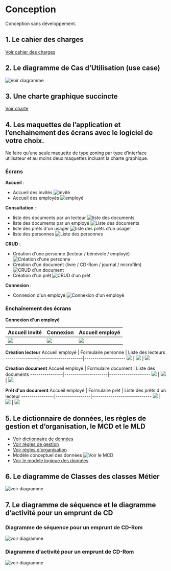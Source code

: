 # Conception
Conception sans développement.

## 1. Le cahier des charges
[Voir cahier des charges](1.%20Cahier%20des%20charges.pdf)

## 2. Le diagramme de Cas d’Utilisation (use case)
![Voir diagramme](./2.%20Diagramme%20des%20cas%20d'utilisation.drawio.png)

## 3. Une charte graphique succincte
[Voir charte](3.%20Charte%20graphique.md)

## 4. Les maquettes de l’application et l’enchainement des écrans avec le logiciel de votre choix. 
Ne faire qu’une seule maquette de type zoning par type d’interface utilisateur et au moins deux maquettes incluant la charte graphique.

### Écrans

**Accueil** :
- Accueil des invités ![invité](./Maquettes/Accueil%20-%20invité.png "Accueil invité")
- Accueil des employés ![employé](./Maquettes/Accueil%20-%20employé.png "Accueil employé")


**Consultation** :
- liste des documents par un lecteur ![liste des documents ](./Maquettes/Consultation%20-%20documents%20-%20invité.png "liste des documents par un lecteur")
- liste des documents par un employé ![Liste des documents](./Maquettes/Consultation%20-%20documents%20-%20employé.png "liste des documents par un employé")
- liste des prêts d'un usager ![liste des prêts d'un usager](./Maquettes/Consultation%20-%20prêts%20-%20employé.png "liste des prêts d'un usager")
- liste des personnes ![Liste des personnes](./Maquettes/Consultation%20-%20personnes%20-%20employé.png "Liste des personnes")

**CRUD** :
- Création d'une personne (lecteur / bénévole / employé) ![Création d'une personne](./Maquettes/Création%20personne%20-%20employé.png "CRUD d'une personne")
- Création d'un document (livre / CD-Rom / journal / microfilm) ![CRUD d'un document](./Maquettes/Création%20document%20-%20employé.png "CRUD d'un document") 
- Création d'un prêt ![CRUD d'un prêt](./Maquettes/Création%20prêt%20-%20employé.png "CRUD d'un prêt")

**Connexion** : 
- Connexion d'un employé ![Connexion d'un employé](./Maquettes/Connexion%20-%20invité.png "Connexion d'un employé")

### Enchaînement des écrans

**Connexion d'un employé**

Accueil invité | Connexion | Accueil employé
---------------|-----------|----------------
![](./Maquettes/Accueil%20-%20invité.png) | ![](./Maquettes/Connexion%20-%20invité.png) | ![](./Maquettes/Accueil%20-%20employé.png)  

**Création lecteur**
Accueil employé | Formulaire personne | Liste des lecteurs
----------------|---------------------|--------------------
![](./Maquettes/Accueil%20-%20employé.png) | ![](./Maquettes/Création%20personne%20-%20employé.png) | ![](./Maquettes/Consultation%20-%20personnes%20-%20employé.png)

**Création document**
Accueil employé | Formulaire document | Liste des documents
----------------|---------------------|--------------------
![](./Maquettes/Accueil%20-%20employé.png) | ![](./Maquettes/Création%20document%20-%20employé.png) | ![](./Maquettes/Consultation%20-%20documents%20-%20employé.png)

**Prêt d'un document**
Accueil employé | Formulaire prêt | Liste des prêts d'un lecteur
----------------|-----------------|-----------------------------
![](./Maquettes/Accueil%20-%20employé.png) | ![](./Maquettes/Création%20prêt%20-%20employé.png) | ![](./Maquettes/Consultation%20-%20prêts%20-%20employé.png)

## 5. Le dictionnaire de données, les règles de gestion et d’organisation, le MCD et le MLD

- [Voir dictionnaire de données](5.%20Dictionnaire%20de%20données.md)
- [Voir règles de gestion](5.%20Règles%20de%20gestion.md)
- [Voir règles d'organisation](5.%20Règles%20d'organisation.md)
- Modèle conceptuel des données
    ![Voir le MCD](5.%20MCD.jpg "Modèle Conceptuel des Données")
- [Voir le modèle logique des données](5.%20MLD.md)


##  6. Le diagramme de Classes des classes Métier

![voir diagramme](./6.%20Diagramme%20de%20classes.drawio.png "Diagramme de classes")

##  7. Le diagramme de séquence et le diagramme d’activité pour un emprunt de CD

### Diagramme de séquence pour un emprunt de CD-Rom

![voir diagramme](./7.%20Diagramme%20de%20séquence.drawio.png "Diagramme de séquence d'un emprunt de CD-Rom")

### Diagramme d'activité pour un emprunt de CD-Rom

![voir diagramme](./7.%20Diagramme%20d'activité.drawio.png "Diagramme d'activité d'un emprunt de CD-Rom")